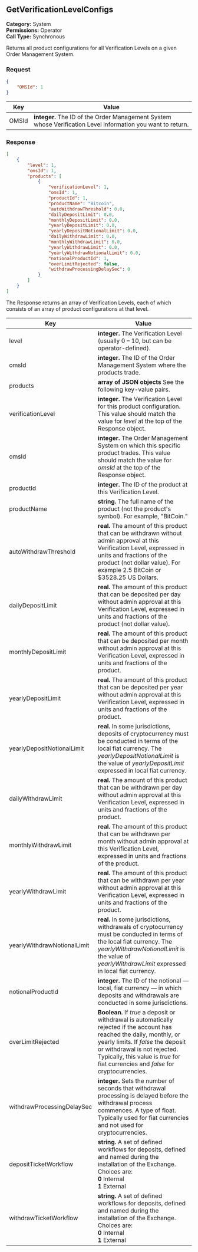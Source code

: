 ## GetVerificationLevelConfigs

**Category:** System<br />**Permissions:** Operator<br />**Call Type:** Synchronous

Returns all product configurations for all Verification Levels on a given Order Management System.

### Request

```json
{
    "OMSId": 1
}
```

| Key   | Value                                                        |
| ----- | ------------------------------------------------------------ |
| OMSId | **integer.** The ID of the Order Management System whose Verification Level information you want to return. |

### Response

```json
[
    {
        "level": 1,
        "omsId": 1,
        "products": [
            {
                "verificationLevel": 1,
                "omsId": 1,
                "productId": 1,
                "productName": "Bitcoin",
                "autoWithdrawThreshold": 0.0,
                "dailyDepositLimit": 0.0,
                "monthlyDepositLimit": 0.0,
                "yearlyDepositLimit": 0.0,
                "yearlyDepositNotionalLimit": 0.0,
                "dailyWithdrawLimit": 0.0,
                "monthlyWithdrawLimit": 0.0,
                "yearlyWithdrawLimit": 0.0,
                "yearlyWithdrawNotionalLimit": 0.0,
                "notionalProductId": 1,
                "overLimitRejected": false,
                "withdrawProcessingDelaySec": 0
            }
        ]
    }
]
```

The Response returns an array of Verification Levels, each of which consists of an array of product configurations at that level.

| Key                         | Value                                                        |
| --------------------------- | ------------------------------------------------------------ |
| level                       | **integer.** The Verification Level (usually 0 &ndash; 10, but can be operator-defined). |
| omsId                       | **integer.** The ID of the Order Management System where the products trade. |
| products                    | **array of JSON objects** See the following key-value pairs. |
| verificationLevel           | **integer.** The Verification Level for this product configuration. This value should match the value for *level* at the top of the Response object. |
| omsId                       | **integer.** The Order Management System on which this specific product trades. This value should match the value for *omsId* at the top of the Response object. |
| productId                   | **integer.** The ID of the product at this Verification Level. |
| productName                 | **string.** The full name of the product (not the product's symbol). For example, "BitCoin." |
| autoWithdrawThreshold       | **real.** The amount of this product that can be withdrawn without admin approval at this Verification Level, expressed in units and fractions of the product (not dollar value). For example 2.5 BitCoin or $3528.25 US  Dollars. |
| dailyDepositLimit           | **real.** The amount of this product that can be deposited per day without admin approval at this Verification Level, expressed in units and fractions of the product (not dollar value). |
| monthlyDepositLimit         | **real.** The amount of this product that can be deposited per month without admin approval at this Verification Level, expressed in units and fractions of the product. |
| yearlyDepositLimit          | **real.** The amount of this product that can be deposited per year without admin approval at this Verification Level, expressed in units and fractions of the product. |
| yearlyDepositNotionalLimit  | **real.** In some jurisdictions, deposits of cryptocurrency must be conducted in terms of the local fiat currency. The *yearlyDepositNotionalLimit* is the value of *yearlyDepositLimit* expressed in local fiat currency. |
| dailyWithdrawLimit          | **real.** The amount of this product that can be withdrawn per day without admin approval at this Verification Level, expressed in units and fractions of the product. |
| monthlyWithdrawLimit        | **real.** The amount of this product that can be withdrawn per month without admin approval at this Verification Level, expressed in units and fractions of the product. |
| yearlyWithdrawLimit         | **real.** The amount of this product that can be withdrawn per year without admin approval at this Verification Level, expressed in units and fractions of the product. |
| yearlyWithdrawNotionalLimit | **real.** In some jurisdictions, withdrawals of cryptocurrency must be conducted in terms of the local fiat currency. The *yearlyWithdrawNotionalLimit* is the value of *yearlyWithdrawLimit* expressed in local fiat currency. |
| notionalProductId           | **integer.** The ID of the notional &mdash; local, fiat currency &mdash; in which deposits and withdrawals are conducted in some jurisdictions. |
| overLimitRejected           | **Boolean.** If *true* a deposit or withdrawal is automatically rejected if the account has reached the daily, monthly, or yearly limits. If *false* the deposit or withdrawal is not rejected. Typically, this value is *true* for fiat currencies and *false* for cryptocurrencies. |
| withdrawProcessingDelaySec  | **integer.** Sets the number of seconds that withdrawal processing is delayed before the withdrawal process commences. A type of float. Typically used for fiat currencies and not used for cryptocurrencies. |
| depositTicketWorkflow       | **string.** A set of defined workflows for deposits, defined and named during the installation of the Exchange. Choices are:<br />**0** Internal<br />**1** External   |
| withdrawTicketWorkflow      | **string.** A set of defined workflows for deposits, defined and named during the installation of the Exchange. Choices are:<br />**0** Internal<br />**1** External |



